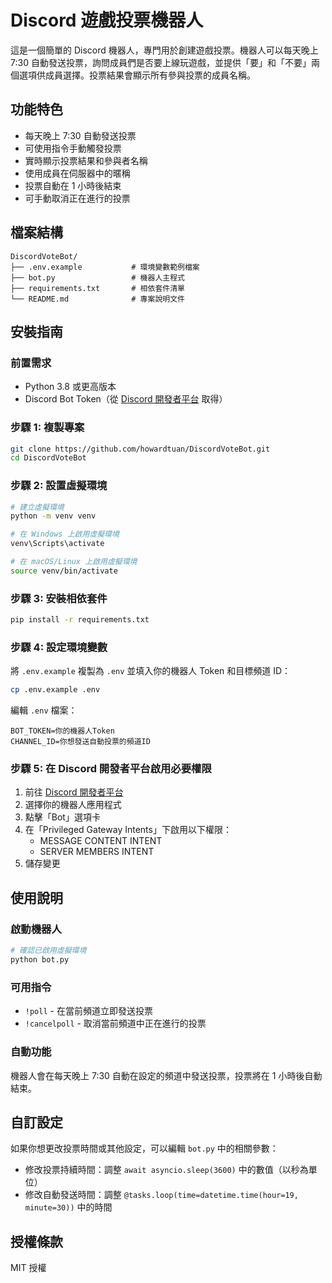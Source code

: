 # Discord 遊戲投票機器人

這是一個簡單的 Discord 機器人，專門用於創建遊戲投票。機器人可以每天晚上 7:30 自動發送投票，詢問成員們是否要上線玩遊戲，並提供「要」和「不要」兩個選項供成員選擇。投票結果會顯示所有參與投票的成員名稱。

## 功能特色

- 每天晚上 7:30 自動發送投票
- 可使用指令手動觸發投票
- 實時顯示投票結果和參與者名稱
- 使用成員在伺服器中的暱稱
- 投票自動在 1 小時後結束
- 可手動取消正在進行的投票

## 檔案結構

```
DiscordVoteBot/
├── .env.example           # 環境變數範例檔案
├── bot.py                 # 機器人主程式
├── requirements.txt       # 相依套件清單
└── README.md              # 專案說明文件
```

## 安裝指南

### 前置需求

- Python 3.8 或更高版本
- Discord Bot Token（從 [Discord 開發者平台](https://discord.com/developers/applications) 取得）

### 步驟 1: 複製專案

```bash
git clone https://github.com/howardtuan/DiscordVoteBot.git
cd DiscordVoteBot
```

### 步驟 2: 設置虛擬環境

```bash
# 建立虛擬環境
python -m venv venv

# 在 Windows 上啟用虛擬環境
venv\Scripts\activate

# 在 macOS/Linux 上啟用虛擬環境
source venv/bin/activate
```

### 步驟 3: 安裝相依套件

```bash
pip install -r requirements.txt
```

### 步驟 4: 設定環境變數

將 `.env.example` 複製為 `.env` 並填入你的機器人 Token 和目標頻道 ID：

```bash
cp .env.example .env
```

編輯 `.env` 檔案：

```
BOT_TOKEN=你的機器人Token
CHANNEL_ID=你想發送自動投票的頻道ID
```

### 步驟 5: 在 Discord 開發者平台啟用必要權限

1. 前往 [Discord 開發者平台](https://discord.com/developers/applications)
2. 選擇你的機器人應用程式
3. 點擊「Bot」選項卡
4. 在「Privileged Gateway Intents」下啟用以下權限：
   - MESSAGE CONTENT INTENT
   - SERVER MEMBERS INTENT
5. 儲存變更

## 使用說明

### 啟動機器人

```bash
# 確認已啟用虛擬環境
python bot.py
```

### 可用指令

- `!poll` - 在當前頻道立即發送投票
- `!cancelpoll` - 取消當前頻道中正在進行的投票

### 自動功能

機器人會在每天晚上 7:30 自動在設定的頻道中發送投票，投票將在 1 小時後自動結束。

## 自訂設定

如果你想更改投票時間或其他設定，可以編輯 `bot.py` 中的相關參數：

- 修改投票持續時間：調整 `await asyncio.sleep(3600)` 中的數值（以秒為單位）
- 修改自動發送時間：調整 `@tasks.loop(time=datetime.time(hour=19, minute=30))` 中的時間

## 授權條款

MIT 授權
